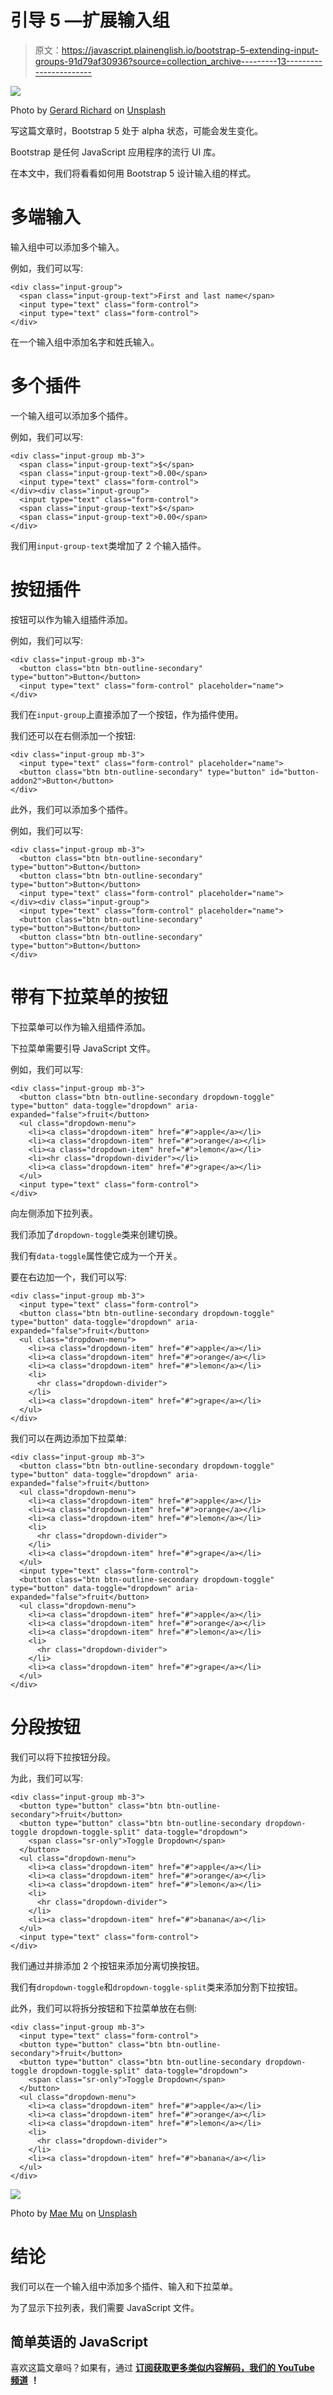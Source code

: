 # 引导 5 —扩展输入组

> 原文：<https://javascript.plainenglish.io/bootstrap-5-extending-input-groups-91d79af30936?source=collection_archive---------13----------------------->

![](img/27ac75f174720764483a9d6ed55c6408.png)

Photo by [Gerard Richard](https://unsplash.com/@gerardtrichard?utm_source=medium&utm_medium=referral) on [Unsplash](https://unsplash.com?utm_source=medium&utm_medium=referral)

写这篇文章时，Bootstrap 5 处于 alpha 状态，可能会发生变化。

Bootstrap 是任何 JavaScript 应用程序的流行 UI 库。

在本文中，我们将看看如何用 Bootstrap 5 设计输入组的样式。

# 多端输入

输入组中可以添加多个输入。

例如，我们可以写:

```
<div class="input-group">
  <span class="input-group-text">First and last name</span>
  <input type="text" class="form-control">
  <input type="text" class="form-control">
</div>
```

在一个输入组中添加名字和姓氏输入。

# 多个插件

一个输入组可以添加多个插件。

例如，我们可以写:

```
<div class="input-group mb-3">
  <span class="input-group-text">$</span>
  <span class="input-group-text">0.00</span>
  <input type="text" class="form-control">
</div><div class="input-group">
  <input type="text" class="form-control">
  <span class="input-group-text">$</span>
  <span class="input-group-text">0.00</span>
</div>
```

我们用`input-group-text`类增加了 2 个输入插件。

# 按钮插件

按钮可以作为输入组插件添加。

例如，我们可以写:

```
<div class="input-group mb-3">
  <button class="btn btn-outline-secondary" type="button">Button</button>
  <input type="text" class="form-control" placeholder="name">
</div>
```

我们在`input-group`上直接添加了一个按钮，作为插件使用。

我们还可以在右侧添加一个按钮:

```
<div class="input-group mb-3">
  <input type="text" class="form-control" placeholder="name">
  <button class="btn btn-outline-secondary" type="button" id="button-addon2">Button</button>
</div>
```

此外，我们可以添加多个插件。

例如，我们可以写:

```
<div class="input-group mb-3">
  <button class="btn btn-outline-secondary" type="button">Button</button>
  <button class="btn btn-outline-secondary" type="button">Button</button>
  <input type="text" class="form-control" placeholder="name">
</div><div class="input-group">
  <input type="text" class="form-control" placeholder="name">
  <button class="btn btn-outline-secondary" type="button">Button</button>
  <button class="btn btn-outline-secondary" type="button">Button</button>
</div>
```

# 带有下拉菜单的按钮

下拉菜单可以作为输入组插件添加。

下拉菜单需要引导 JavaScript 文件。

例如，我们可以写:

```
<div class="input-group mb-3">
  <button class="btn btn-outline-secondary dropdown-toggle" type="button" data-toggle="dropdown" aria-expanded="false">fruit</button>
  <ul class="dropdown-menu">
    <li><a class="dropdown-item" href="#">apple</a></li>
    <li><a class="dropdown-item" href="#">orange</a></li>
    <li><a class="dropdown-item" href="#">lemon</a></li>
    <li><hr class="dropdown-divider"></li>
    <li><a class="dropdown-item" href="#">grape</a></li>
  </ul>
  <input type="text" class="form-control">
</div>
```

向左侧添加下拉列表。

我们添加了`dropdown-toggle`类来创建切换。

我们有`data-toggle`属性使它成为一个开关。

要在右边加一个，我们可以写:

```
<div class="input-group mb-3">
  <input type="text" class="form-control">
  <button class="btn btn-outline-secondary dropdown-toggle" type="button" data-toggle="dropdown" aria-expanded="false">fruit</button>
  <ul class="dropdown-menu">
    <li><a class="dropdown-item" href="#">apple</a></li>
    <li><a class="dropdown-item" href="#">orange</a></li>
    <li><a class="dropdown-item" href="#">lemon</a></li>
    <li>
      <hr class="dropdown-divider">
    </li>
    <li><a class="dropdown-item" href="#">grape</a></li>
  </ul>
</div>
```

我们可以在两边添加下拉菜单:

```
<div class="input-group mb-3">
  <button class="btn btn-outline-secondary dropdown-toggle" type="button" data-toggle="dropdown" aria-expanded="false">fruit</button>
  <ul class="dropdown-menu">
    <li><a class="dropdown-item" href="#">apple</a></li>
    <li><a class="dropdown-item" href="#">orange</a></li>
    <li><a class="dropdown-item" href="#">lemon</a></li>
    <li>
      <hr class="dropdown-divider">
    </li>
    <li><a class="dropdown-item" href="#">grape</a></li>
  </ul>
  <input type="text" class="form-control">
  <button class="btn btn-outline-secondary dropdown-toggle" type="button" data-toggle="dropdown" aria-expanded="false">fruit</button>
  <ul class="dropdown-menu">
    <li><a class="dropdown-item" href="#">apple</a></li>
    <li><a class="dropdown-item" href="#">orange</a></li>
    <li><a class="dropdown-item" href="#">lemon</a></li>
    <li>
      <hr class="dropdown-divider">
    </li>
    <li><a class="dropdown-item" href="#">grape</a></li>
  </ul>
</div>
```

# 分段按钮

我们可以将下拉按钮分段。

为此，我们可以写:

```
<div class="input-group mb-3">
  <button type="button" class="btn btn-outline-secondary">fruit</button>
  <button type="button" class="btn btn-outline-secondary dropdown-toggle dropdown-toggle-split" data-toggle="dropdown">
    <span class="sr-only">Toggle Dropdown</span>
  </button>
  <ul class="dropdown-menu">
    <li><a class="dropdown-item" href="#">apple</a></li>
    <li><a class="dropdown-item" href="#">orange</a></li>
    <li><a class="dropdown-item" href="#">lemon</a></li>
    <li>
      <hr class="dropdown-divider">
    </li>
    <li><a class="dropdown-item" href="#">banana</a></li>
  </ul>
  <input type="text" class="form-control">
</div>
```

我们通过并排添加 2 个按钮来添加分离切换按钮。

我们有`dropdown-toggle`和`dropdown-toggle-split`类来添加分割下拉按钮。

此外，我们可以将拆分按钮和下拉菜单放在右侧:

```
<div class="input-group mb-3">
  <input type="text" class="form-control">
  <button type="button" class="btn btn-outline-secondary">fruit</button>
  <button type="button" class="btn btn-outline-secondary dropdown-toggle dropdown-toggle-split" data-toggle="dropdown">
    <span class="sr-only">Toggle Dropdown</span>
  </button>
  <ul class="dropdown-menu">
    <li><a class="dropdown-item" href="#">apple</a></li>
    <li><a class="dropdown-item" href="#">orange</a></li>
    <li><a class="dropdown-item" href="#">lemon</a></li>
    <li>
      <hr class="dropdown-divider">
    </li>
    <li><a class="dropdown-item" href="#">banana</a></li>
  </ul>
</div>
```

![](img/89bd98f2eada3e67c92e6966d91a4dad.png)

Photo by [Mae Mu](https://unsplash.com/@picoftasty?utm_source=medium&utm_medium=referral) on [Unsplash](https://unsplash.com?utm_source=medium&utm_medium=referral)

# 结论

我们可以在一个输入组中添加多个插件、输入和下拉菜单。

为了显示下拉列表，我们需要 JavaScript 文件。

## 简单英语的 JavaScript

喜欢这篇文章吗？如果有，通过 [**订阅获取更多类似内容解码，我们的 YouTube 频道**](https://www.youtube.com/channel/UCtipWUghju290NWcn8jhyAw) **！**